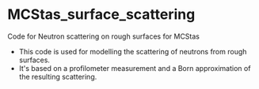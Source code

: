 # MCStas_surface_scattering
Code for Neutron scattering on rough surfaces for MCStas
- This code is used for modelling the scattering of neutrons from rough surfaces.
- It's based on a profilometer measurement and a Born approximation of the resulting scattering.

